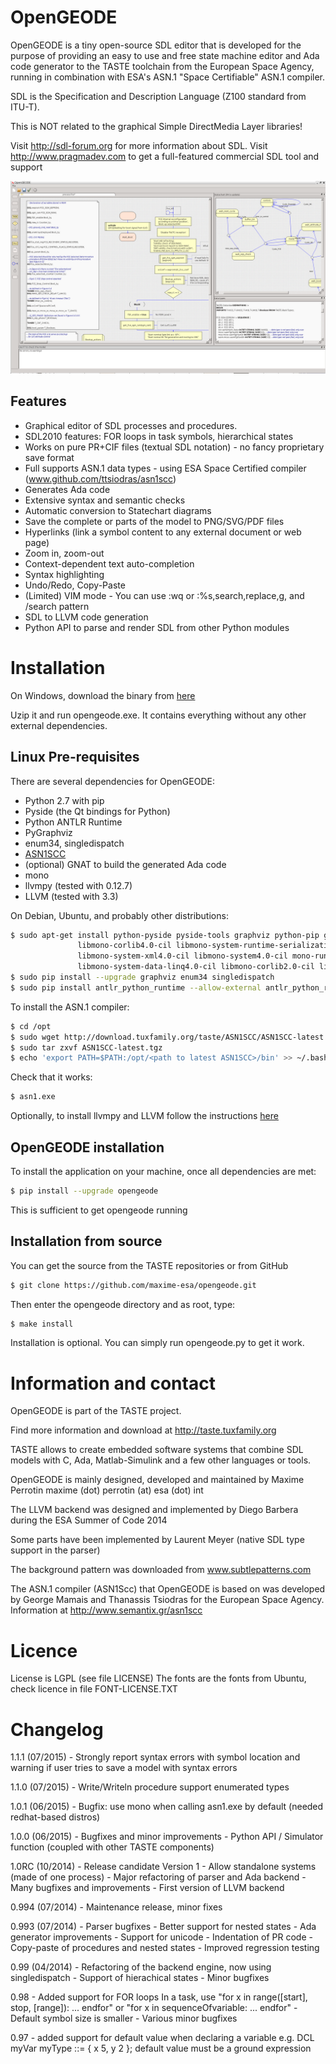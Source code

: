 OpenGEODE
=========

OpenGEODE is a tiny open-source SDL editor that is developed for
the purpose of providing an easy to use and free state machine editor and
Ada code generator to the TASTE toolchain from the European Space Agency,
running in combination with ESA's ASN.1 "Space Certifiable" ASN.1 compiler.

SDL is the Specification and Description Language (Z100 standard from ITU-T).

This is NOT related to the graphical Simple DirectMedia Layer libraries!

Visit http://sdl-forum.org for more information about SDL.
Visit http://www.pragmadev.com to get a full-featured commercial SDL tool and support


![alt tag](icons/opengeode-screenshot.png)


Features
--------

- Graphical editor of SDL processes and procedures.
- SDL2010 features: FOR loops in task symbols, hierarchical states
- Works on pure PR+CIF files (textual SDL notation) - no fancy proprietary save format
- Full supports ASN.1 data types - using ESA Space Certified compiler (www.github.com/ttsiodras/asn1scc)
- Generates Ada code
- Extensive syntax and semantic checks
- Automatic conversion to Statechart diagrams
- Save the complete or parts of the model to PNG/SVG/PDF files
- Hyperlinks (link a symbol content to any external document or web page)
- Zoom in, zoom-out
- Context-dependent text auto-completion
- Syntax highlighting
- Undo/Redo, Copy-Paste
- (Limited) VIM mode - You can use :wq or :%s,search,replace,g, and /search pattern
- SDL to LLVM code generation
- Python API to parse and render SDL from other Python modules

Installation
============

On Windows, download the binary from [here](http://download.tuxfamily.org/taste/opengeode_windows.zip)

Uzip it and run opengeode.exe. It contains everything without any other external dependencies.

Linux Pre-requisites
--------------------

There are several dependencies for OpenGEODE:

- Python 2.7 with pip
- Pyside (the Qt bindings for Python)
- Python ANTLR Runtime
- PyGraphviz
- enum34, singledispatch
- [ASN1SCC](https://github.com/ttsiodras/asn1scc)
- (optional) GNAT to build the generated Ada code
- mono
- llvmpy (tested with 0.12.7)
- LLVM (tested with 3.3)

On Debian, Ubuntu, and probably other distributions:

```bash
$ sudo apt-get install python-pyside pyside-tools graphviz python-pip gnat libmono-system-runtime4.0-cil \
               libmono-corlib4.0-cil libmono-system-runtime-serialization-formatters-soap4.0-cil libmono-system-web4.0-cil \
               libmono-system-xml4.0-cil libmono-system4.0-cil mono-runtime libmono-system-numerics4.0-cil \
               libmono-system-data-linq4.0-cil libmono-corlib2.0-cil libmono-system2.0-cil
$ sudo pip install --upgrade graphviz enum34 singledispatch
$ sudo pip install antlr_python_runtime --allow-external antlr_python_runtime --allow-unverified antlr_python_runtime
```

To install the ASN.1 compiler:

```bash
$ cd /opt
$ sudo wget http://download.tuxfamily.org/taste/ASN1SCC/ASN1SCC-latest.tgz
$ sudo tar zxvf ASN1SCC-latest.tgz
$ echo 'export PATH=$PATH:/opt/<path to latest ASN1SCC>/bin' >> ~/.bashrc
```

Check that it works:

```bash
$ asn1.exe
```

Optionally, to install llvmpy and LLVM follow the instructions [here](http://www.llvmpy.org/llvmpy-doc/0.12.7/doc/getting_started.html#installation)

OpenGEODE installation
----------------------

To install the application on your machine, once all dependencies are met:

```bash
$ pip install --upgrade opengeode
```

This is sufficient to get opengeode running

Installation from source
------------------------

You can get the source from the TASTE repositories or from GitHub

```bash
$ git clone https://github.com/maxime-esa/opengeode.git
```

Then enter the opengeode directory and as root, type:

```bash
$ make install
```

Installation is optional. You can simply run opengeode.py to get it work.

Information and contact
=======================

OpenGEODE is part of the TASTE project.

Find more information and download at http://taste.tuxfamily.org

TASTE allows to create embedded software systems that combine SDL models with C, Ada,
Matlab-Simulink and a few other languages or tools.

OpenGEODE is mainly designed, developed and maintained by Maxime Perrotin
maxime (dot) perrotin (at) esa (dot) int

The LLVM backend was designed and implemented by Diego Barbera during the ESA Summer of Code 2014

Some parts have been implemented by Laurent Meyer (native SDL type support in the parser)

The background pattern was downloaded from www.subtlepatterns.com

The ASN.1 compiler (ASN1Scc) that OpenGEODE is based on was
developed by George Mamais and Thanassis Tsiodras for the European
Space Agency. Information at http://www.semantix.gr/asn1scc

Licence
=======

License is LGPL (see file LICENSE)
The fonts are the fonts from Ubuntu, check licence in file FONT-LICENSE.TXT

Changelog
=========

1.1.1 (07/2015)
     - Strongly report syntax errors with symbol location and warning if user
       tries to save a model with syntax errors

1.1.0 (07/2015)
     - Write/Writeln procedure support enumerated types

1.0.1 (06/2015)
     - Bugfix: use mono when calling asn1.exe by default (needed redhat-based
                                                          distros)

1.0.0 (06/2015)
     - Bugfixes and minor improvements
     - Python API / Simulator function (coupled with other TASTE components)

1.0RC (10/2014)
     - Release candidate Version 1
     - Allow standalone systems (made of one process)
     - Major refactoring of parser and Ada backend
     - Many bugfixes and improvements
     - First version of LLVM backend

0.994 (07/2014)
     - Maintenance release, minor fixes

0.993 (07/2014)
     - Parser bugfixes
     - Better support for nested states
     - Ada generator improvements
     - Support for unicode
     - Indentation of PR code
     - Copy-paste of procedures and nested states
     - Improved regression testing

0.99 (04/2014)
     - Refactoring of the backend engine, now using singledispatch
     - Support of hierachical states
     - Minor bugfixes


0.98
     - Added support for FOR loops
       In a task, use "for x in range([start], stop, [range]): ... endfor"
       or "for x in sequenceOfvariable: ... endfor"
     - Default symbol size is smaller
     - Various minor bugfixes


0.97
     - added support for default value when declaring a variable
       e.g. DCL myVar myType ::= { x 5, y 2 };
       default value must be a ground expression

